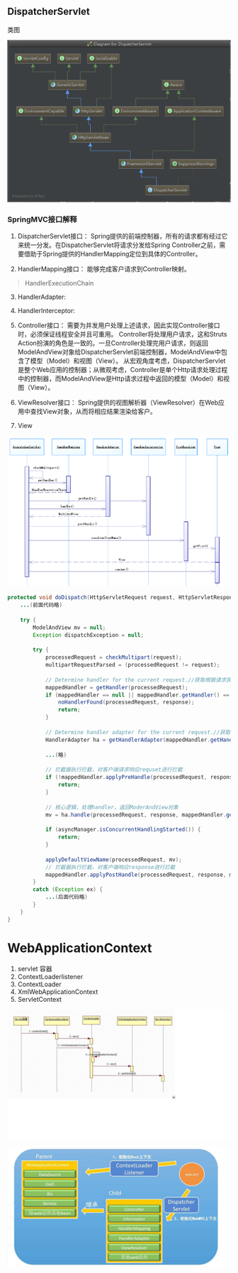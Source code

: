 
## DispatcherServlet

类图

![springmvc-DispatcherServlet](./img/springmvc-dispatcherservlet.png) 

### SpringMVC接口解释
1.	DispatcherServlet接口：
	Spring提供的前端控制器，所有的请求都有经过它来统一分发。在DispatcherServlet将请求分发给Spring Controller之前，需要借助于Spring提供的HandlerMapping定位到具体的Controller。

2.	HandlerMapping接口：
	能够完成客户请求到Controller映射。

>	HandlerExecutionChain

3.	HandlerAdapter:

4.	HandlerInterceptor:

5.	Controller接口：
	需要为并发用户处理上述请求，因此实现Controller接口时，必须保证线程安全并且可重用。
	Controller将处理用户请求，这和Struts Action扮演的角色是一致的。一旦Controller处理完用户请求，则返回ModelAndView对象给DispatcherServlet前端控制器，ModelAndView中包含了模型（Model）和视图（View）。
	从宏观角度考虑，DispatcherServlet是整个Web应用的控制器；从微观考虑，Controller是单个Http请求处理过程中的控制器，而ModelAndView是Http请求过程中返回的模型（Model）和视图（View）。

6.	ViewResolver接口：
	Spring提供的视图解析器（ViewResolver）在Web应用中查找View对象，从而将相应结果渲染给客户。

7. View



![springmvc-dispatcherservlet-dodispatch.png](./img/springmvc-dispatcherservlet-dodispatch.png "springmvc-dispatcherservlet-dodispatch.png") 

```java
protected void doDispatch(HttpServletRequest request, HttpServletResponse response) throws Exception {
    ...(前面代码略)
 
    try {
        ModelAndView mv = null;
        Exception dispatchException = null;
 
        try {
            processedRequest = checkMultipart(request);
            multipartRequestParsed = (processedRequest != request);
 
            // Determine handler for the current request.//获取根据请求获取handler
            mappedHandler = getHandler(processedRequest);
            if (mappedHandler == null || mappedHandler.getHandler() == null) {
                noHandlerFound(processedRequest, response);
                return;
            }
 
            // Determine handler adapter for the current request.//获取handler适配器
            HandlerAdapter ha = getHandlerAdapter(mappedHandler.getHandler());
 
            ...(略)
                     
            // 拦截器执行拦截，对客户端请求响应requset进行拦截
            if (!mappedHandler.applyPreHandle(processedRequest, response)) {
                return;
            }
 
            // 核心逻辑，处理handler，返回ModerAndView对象
            mv = ha.handle(processedRequest, response, mappedHandler.getHandler());
 
            if (asyncManager.isConcurrentHandlingStarted()) {
                return;
            }
            
            applyDefaultViewName(processedRequest, mv);
            // 拦截器执行拦截，对客户端响应response进行拦截
            mappedHandler.applyPostHandle(processedRequest, response, mv);
        }
        catch (Exception ex) {
            ...(后面代码略)
        }
    }
}　
```

# WebApplicationContext

1.	servlet 容器
2.	ContextLoaderlistener
3.	ContextLoader
4.	XmlWebApplicationContext
5.	ServletContext

![spring-mvc-context-start.jpg](./img/spring-mvc-context-start.jpg) 

![spring-mvc-start.jpg](./img/spring-mvc-start.jpg) 